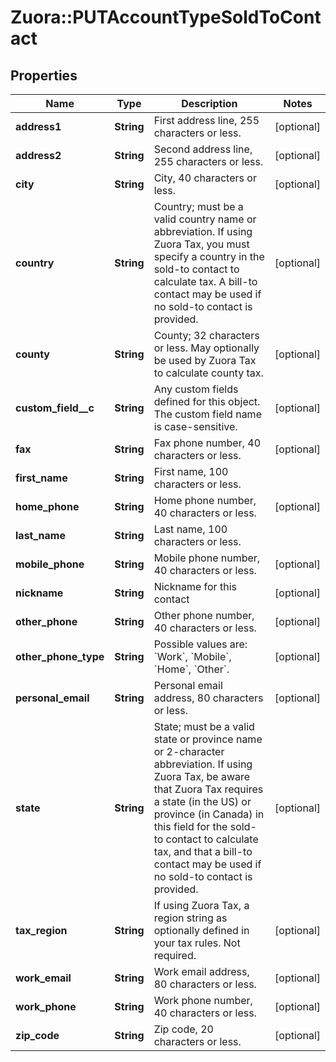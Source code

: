 # Zuora::PUTAccountTypeSoldToContact

## Properties
Name | Type | Description | Notes
------------ | ------------- | ------------- | -------------
**address1** | **String** | First address line, 255 characters or less.  | [optional] 
**address2** | **String** | Second address line, 255 characters or less.  | [optional] 
**city** | **String** | City, 40 characters or less.  | [optional] 
**country** | **String** | Country; must be a valid country name or abbreviation. If using Zuora Tax, you must specify a country in the sold-to contact to calculate tax. A bill-to contact may be used if no sold-to contact is provided.  | [optional] 
**county** | **String** | County; 32 characters or less. May optionally be used by Zuora Tax to calculate county tax.  | [optional] 
**custom_field__c** | **String** | Any custom fields defined for this object. The custom field name is case-sensitive.  | [optional] 
**fax** | **String** | Fax phone number, 40 characters or less.  | [optional] 
**first_name** | **String** | First name, 100 characters or less.  | 
**home_phone** | **String** | Home phone number, 40 characters or less.  | [optional] 
**last_name** | **String** | Last name, 100 characters or less.  | 
**mobile_phone** | **String** | Mobile phone number, 40 characters or less.  | [optional] 
**nickname** | **String** | Nickname for this contact  | [optional] 
**other_phone** | **String** | Other phone number, 40 characters or less.  | [optional] 
**other_phone_type** | **String** | Possible values are: &#x60;Work&#x60;, &#x60;Mobile&#x60;, &#x60;Home&#x60;, &#x60;Other&#x60;.  | [optional] 
**personal_email** | **String** | Personal email address, 80 characters or less.  | [optional] 
**state** | **String** | State; must be a valid state or province name or 2-character abbreviation. If using Zuora Tax, be aware that Zuora Tax  requires a state (in the US) or province (in Canada) in this field for the sold-to contact to calculate tax, and that a bill-to contact may be used if no sold-to contact is provided.  | [optional] 
**tax_region** | **String** | If using Zuora Tax, a region string as optionally defined in your tax rules. Not required.  | [optional] 
**work_email** | **String** | Work email address, 80 characters or less.  | [optional] 
**work_phone** | **String** | Work phone number, 40 characters or less.  | [optional] 
**zip_code** | **String** | Zip code, 20 characters or less.  | [optional] 


